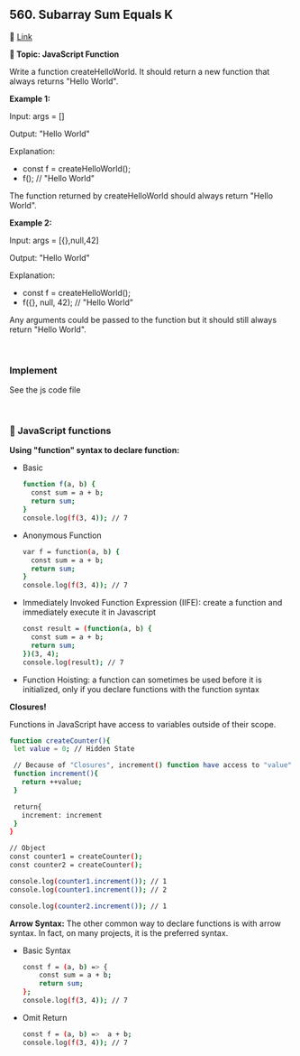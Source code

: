 ## 560. Subarray Sum Equals K
🔗 [Link](https://leetcode.com/problems/create-hello-world-function/description/)

**📝 Topic: JavaScript Function**

Write a function createHelloWorld. It should return a new function that always returns "Hello World".

**Example 1:**

Input: args = []

Output: "Hello World"

Explanation:
- const f = createHelloWorld();
- f(); // "Hello World"

The function returned by createHelloWorld should always return "Hello World".

**Example 2:**

Input: args = [{},null,42]

Output: "Hello World"

Explanation:
- const f = createHelloWorld();
- f({}, null, 42); // "Hello World"

Any arguments could be passed to the function but it should still always return "Hello World".

</br>

### Implement
See the js code file

</br>

### 💫 JavaScript functions

**Using "function" syntax to declare function:**
  - Basic
    ```bash
    function f(a, b) {
      const sum = a + b;
      return sum;
    }
    console.log(f(3, 4)); // 7
    ```
  - Anonymous Function
    ```bash
    var f = function(a, b) {
      const sum = a + b;
      return sum;
    }
    console.log(f(3, 4)); // 7
    ```
  - Immediately Invoked Function Expression (IIFE): create a function and immediately execute it in Javascript
    ```bash
    const result = (function(a, b) {
      const sum = a + b;
      return sum;
    })(3, 4);
    console.log(result); // 7
    ```
  - Function Hoisting: a function can sometimes be used before it is initialized, only if you declare functions with the function syntax


**Closures!**

Functions in JavaScript have access to variables outside of their scope.

 ```bash
function createCounter(){
  let value = 0; // Hidden State

  // Because of "Closures", increment() function have access to "value"
  function increment(){
    return ++value;
  }

  return{
    increment: increment
  }
}

// Object
const counter1 = createCounter();
const counter2 = createCounter();

console.log(counter1.increment()); // 1
console.log(counter1.increment()); // 2

console.log(counter2.increment()); // 1


 ```

**Arrow Syntax:** The other common way to declare functions is with arrow syntax. In fact, on many projects, it is the preferred syntax.
- Basic Syntax
  ```bash
  const f = (a, b) => {
      const sum = a + b;
      return sum;
  };
  console.log(f(3, 4)); // 7
  ```
- Omit Return
  ```bash
  const f = (a, b) =>  a + b;
  console.log(f(3, 4)); // 7
  ```






